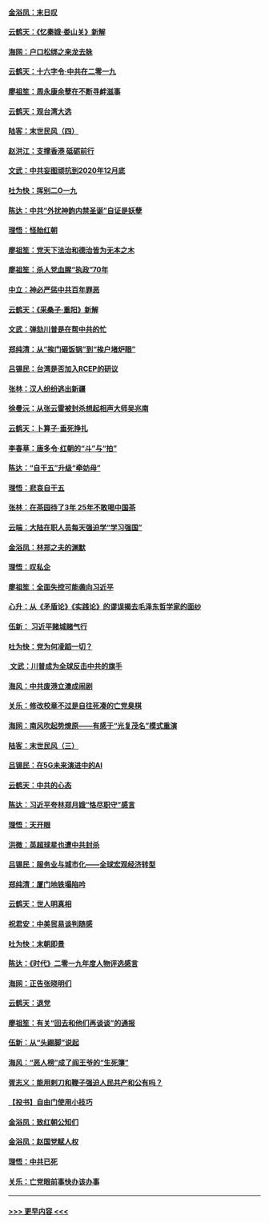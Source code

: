 #### [金浴凤：末日叹](../pages/nsc993/n11752359.md?t=12300044) 
#### [云鹤天：《忆秦娥‧娄山关》新解](../pages/nsc993/n11752348.md?t=12300044) 
#### [海网：户口松绑之来龙去脉](../pages/nsc993/n11752328.md?t=12300044) 
#### [云鹤天：十六字令‧中共在二零一九](../pages/nsc993/n11752305.md?t=12300044) 
#### [廖祖笙：周永康余孽在不断寻衅滋事](../pages/nsc993/n11751013.md?t=12300044) 
#### [云鹤天：观台湾大选](../pages/nsc993/n11751007.md?t=12300044) 
#### [陆客：末世民风（四）](../pages/nsc993/n11749203.md?t=12300044) 
#### [赵洪江：支撑香港 砥砺前行](../pages/nsc993/n11748482.md?t=12300044) 
#### [文武：中共妄图顽抗到2020年12月底](../pages/nsc993/n11748446.md?t=12300044) 
#### [吐为快：挥别二O一九](../pages/nsc993/n11748411.md?t=12300044) 
#### [陈达：中共“外扰神韵内禁圣诞”自证是妖孽](../pages/nsc993/n11748226.md?t=12300044) 
#### [理悟：怪胎红朝](../pages/nsc993/n11748206.md?t=12300044) 
#### [廖祖笙：党天下法治和德治皆为无本之木](../pages/nsc993/n11748135.md?t=12300044) 
#### [廖祖笙：杀人党血腥“执政”70年](../pages/nsc993/n11745144.md?t=12300044) 
#### [中立：神必严惩中共百年罪恶](../pages/nsc993/n11744970.md?t=12300044) 
#### [云鹤天：《采桑子‧重阳》新解](../pages/nsc993/n11744948.md?t=12300044) 
#### [文武：弹劾川普是在帮中共的忙](../pages/nsc993/n11744758.md?t=12300044) 
#### [郑纯清：从“挨门砸饭锅”到“挨户堵炉眼”](../pages/nsc993/n11744745.md?t=12300044) 
#### [吕锡民：台湾是否加入RCEP的研议](../pages/nsc993/n11744701.md?t=12300044) 
#### [张林：汉人纷纷逃出新疆](../pages/nsc993/n11743530.md?t=12300044) 
#### [徐曼沅：从张云雷被封杀想起相声大师吴兆南](../pages/nsc993/n11741816.md?t=12300044) 
#### [云鹤天：卜算子‧垂死挣扎](../pages/nsc993/n11739956.md?t=12300044) 
#### [李春草：唐多令‧红朝的“斗”与“拍”](../pages/nsc993/n11739830.md?t=12300044) 
#### [陈达：“自干五”升级“牵妨母”](../pages/nsc993/n11739724.md?t=12300044) 
#### [理悟：悲哀自干五](../pages/nsc993/n11739547.md?t=12300044) 
#### [张林：在茶园待了3年 25年不敢喝中国茶](../pages/nsc993/n11739240.md?t=12300044) 
#### [云端：大陆在职人员每天强迫学“学习强国”](../pages/nsc993/n11738735.md?t=12300044) 
#### [金浴凤：林郑之夫的渊默](../pages/nsc993/n11737735.md?t=12300044) 
#### [理悟：叹私企](../pages/nsc993/n11737715.md?t=12300044) 
#### [廖祖笙：全面失控可能袭向习近平](../pages/nsc993/n11737704.md?t=12300044) 
#### [心升：从《矛盾论》《实践论》的谬误揭去毛泽东哲学家的面纱](../pages/nsc993/n11736962.md?t=12300044) 
#### [伍新： 习近平赌城赌气行](../pages/nsc993/n11736929.md?t=12300044) 
#### [吐为快：党为何凌蹈一切？](../pages/nsc993/n11736915.md?t=12300044) 
#### [ 文武：川普成为全球反击中共的旗手](../pages/nsc993/n11736882.md?t=12300044) 
#### [海风：中共废港立澳成闹剧](../pages/nsc993/n11735857.md?t=12300044) 
#### [关乐：修改校章不过是自往死凑的亡党臭棋](../pages/nsc993/n11735097.md?t=12300044) 
#### [海网：南风吹起势燎原——有感于“光复茂名”模式重演](../pages/nsc993/n11732308.md?t=12300044) 
#### [陆客：末世民风（三）](../pages/nsc993/n11732211.md?t=12300044) 
#### [吕锡民：在5G未来演进中的AI](../pages/nsc993/n11730010.md?t=12300044) 
#### [云鹤天：中共的心态](../pages/nsc993/n11729906.md?t=12300044) 
#### [陈达：习近平夸林郑月娥“恪尽职守”感言](../pages/nsc993/n11729881.md?t=12300044) 
#### [理悟：天开眼](../pages/nsc993/n11729699.md?t=12300044) 
#### [洪微：英超球星也遭中共封杀](../pages/nsc993/n11727243.md?t=12300044) 
#### [吕锡民：服务业与城市化——全球宏观经济转型](../pages/nsc993/n11725845.md?t=12300044) 
#### [郑纯清：厦门地铁塌陷吟](../pages/nsc993/n11725813.md?t=12300044) 
#### [云鹤天：世人明真相](../pages/nsc993/n11725621.md?t=12300044) 
#### [祝君安：中美贸易谈判随感](../pages/nsc993/n11725609.md?t=12300044) 
#### [吐为快：末朝即景](../pages/nsc993/n11723365.md?t=12300044) 
#### [陈达：《时代》二零一九年度人物评选感言](../pages/nsc993/n11723337.md?t=12300044) 
#### [海网：正告张晓明们](../pages/nsc993/n11723228.md?t=12300044) 
#### [云鹤天：退党](../pages/nsc993/n11723056.md?t=12300044) 
#### [廖祖笙：有关“回去和他们再谈谈”的通报](../pages/nsc993/n11722442.md?t=12300044) 
#### [伍新：从“头踢脚”说起](../pages/nsc993/n11722429.md?t=12300044) 
#### [海风：“恶人榜”成了阎王爷的“生死簿”](../pages/nsc993/n11722272.md?t=12300044) 
#### [胥志义：能用剌刀和鞭子强迫人民共产和公有吗？](../pages/nsc993/n11720569.md?t=12300044) 
#### [【投书】自由门使用小技巧](../pages/nsc993/n11720180.md?t=12300044) 
#### [金浴凤：致红朝公知们](../pages/nsc993/n11720563.md?t=12300044) 
#### [金浴凤：赵国党赋人权](../pages/nsc993/n11720533.md?t=12300044) 
#### [理悟：中共已死](../pages/nsc993/n11720233.md?t=12300044) 
#### [关乐：亡党眼前事快办该办事](../pages/nsc993/n11719160.md?t=12300044) 

----
#### [ >>> 更早内容 <<< ](../indexes/nsc993-earlier.md)
